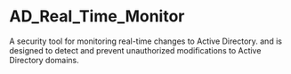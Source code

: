 # AD_Real_Time_Monitor
A security tool for monitoring real-time changes to Active Directory. and is designed to detect and prevent unauthorized modifications to Active Directory domains.
